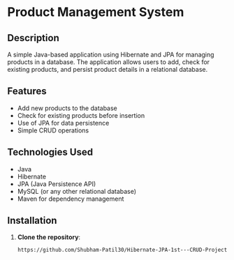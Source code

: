 # Product Management System

## Description
A simple Java-based application using Hibernate and JPA for managing products in a database. The application allows users to add, check for existing products, and persist product details in a relational database.

## Features
- Add new products to the database
- Check for existing products before insertion
- Use of JPA for data persistence
- Simple CRUD operations

## Technologies Used
- Java
- Hibernate
- JPA (Java Persistence API)
- MySQL (or any other relational database)
- Maven for dependency management

## Installation

1. **Clone the repository**:
   ```bash
   https://github.com/Shubham-Patil30/Hibernate-JPA-1st---CRUD-Project-.git
